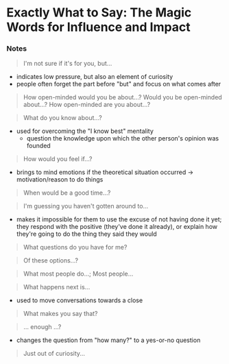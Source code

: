 # Exactly What to Say: The Magic Words for Influence and Impact

### Notes

> I'm not sure if it's for you, but...

* indicates low pressure, but also an element of curiosity
* people often forget the part before "but" and focus on what comes after

> How open-minded would you be about...? Would you be open-minded about...? How open-minded are you about...?

> What do you know about...?

* used for overcoming the "I know best" mentality
  - question the knowledge upon which the other person's opinion was founded

> How would you feel if...?

* brings to mind emotions if the theoretical situation occurred -> motivation/reason to do things

> When would be a good time...?

> I'm guessing you haven't gotten around to...

* makes it impossible for them to use the excuse of not having done it yet; they respond with the positive (they've done it already), or explain how they're going to do the thing they said they would

> What questions do you have for me?

> Of these options...? 

> What most people do...; Most people...

> What happens next is...

* used to move conversations towards a close

> What makes you say that?

> ... enough ...?

* changes the question from "how many?" to a yes-or-no question

> Just out of curiosity...
